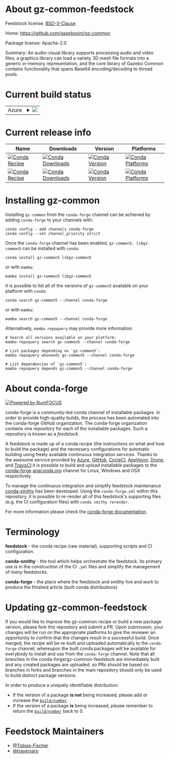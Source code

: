 About gz-common-feedstock
=========================

Feedstock license: [BSD-3-Clause](https://github.com/conda-forge/gz-common-feedstock/blob/main/LICENSE.txt)

Home: https://github.com/gazebosim/gz-common

Package license: Apache-2.0

Summary: An audio-visual library supports processing audio and video files, a graphics library can load a variety 3D mesh file formats into a generic in-memory representation, and the core library of Gazebo Common contains functionality that spans Base64 encoding/decoding to thread pools.

Current build status
====================


<table>
    
  <tr>
    <td>Azure</td>
    <td>
      <details>
        <summary>
          <a href="https://dev.azure.com/conda-forge/feedstock-builds/_build/latest?definitionId=17565&branchName=main">
            <img src="https://dev.azure.com/conda-forge/feedstock-builds/_apis/build/status/gz-common-feedstock?branchName=main">
          </a>
        </summary>
        <table>
          <thead><tr><th>Variant</th><th>Status</th></tr></thead>
          <tbody><tr>
              <td>linux_64</td>
              <td>
                <a href="https://dev.azure.com/conda-forge/feedstock-builds/_build/latest?definitionId=17565&branchName=main">
                  <img src="https://dev.azure.com/conda-forge/feedstock-builds/_apis/build/status/gz-common-feedstock?branchName=main&jobName=linux&configuration=linux%20linux_64_" alt="variant">
                </a>
              </td>
            </tr><tr>
              <td>linux_aarch64</td>
              <td>
                <a href="https://dev.azure.com/conda-forge/feedstock-builds/_build/latest?definitionId=17565&branchName=main">
                  <img src="https://dev.azure.com/conda-forge/feedstock-builds/_apis/build/status/gz-common-feedstock?branchName=main&jobName=linux&configuration=linux%20linux_aarch64_" alt="variant">
                </a>
              </td>
            </tr><tr>
              <td>linux_ppc64le</td>
              <td>
                <a href="https://dev.azure.com/conda-forge/feedstock-builds/_build/latest?definitionId=17565&branchName=main">
                  <img src="https://dev.azure.com/conda-forge/feedstock-builds/_apis/build/status/gz-common-feedstock?branchName=main&jobName=linux&configuration=linux%20linux_ppc64le_" alt="variant">
                </a>
              </td>
            </tr><tr>
              <td>osx_64</td>
              <td>
                <a href="https://dev.azure.com/conda-forge/feedstock-builds/_build/latest?definitionId=17565&branchName=main">
                  <img src="https://dev.azure.com/conda-forge/feedstock-builds/_apis/build/status/gz-common-feedstock?branchName=main&jobName=osx&configuration=osx%20osx_64_" alt="variant">
                </a>
              </td>
            </tr><tr>
              <td>osx_arm64</td>
              <td>
                <a href="https://dev.azure.com/conda-forge/feedstock-builds/_build/latest?definitionId=17565&branchName=main">
                  <img src="https://dev.azure.com/conda-forge/feedstock-builds/_apis/build/status/gz-common-feedstock?branchName=main&jobName=osx&configuration=osx%20osx_arm64_" alt="variant">
                </a>
              </td>
            </tr><tr>
              <td>win_64</td>
              <td>
                <a href="https://dev.azure.com/conda-forge/feedstock-builds/_build/latest?definitionId=17565&branchName=main">
                  <img src="https://dev.azure.com/conda-forge/feedstock-builds/_apis/build/status/gz-common-feedstock?branchName=main&jobName=win&configuration=win%20win_64_" alt="variant">
                </a>
              </td>
            </tr>
          </tbody>
        </table>
      </details>
    </td>
  </tr>
</table>

Current release info
====================

| Name | Downloads | Version | Platforms |
| --- | --- | --- | --- |
| [![Conda Recipe](https://img.shields.io/badge/recipe-gz--common5-green.svg)](https://anaconda.org/conda-forge/gz-common5) | [![Conda Downloads](https://img.shields.io/conda/dn/conda-forge/gz-common5.svg)](https://anaconda.org/conda-forge/gz-common5) | [![Conda Version](https://img.shields.io/conda/vn/conda-forge/gz-common5.svg)](https://anaconda.org/conda-forge/gz-common5) | [![Conda Platforms](https://img.shields.io/conda/pn/conda-forge/gz-common5.svg)](https://anaconda.org/conda-forge/gz-common5) |
| [![Conda Recipe](https://img.shields.io/badge/recipe-libgz--common5-green.svg)](https://anaconda.org/conda-forge/libgz-common5) | [![Conda Downloads](https://img.shields.io/conda/dn/conda-forge/libgz-common5.svg)](https://anaconda.org/conda-forge/libgz-common5) | [![Conda Version](https://img.shields.io/conda/vn/conda-forge/libgz-common5.svg)](https://anaconda.org/conda-forge/libgz-common5) | [![Conda Platforms](https://img.shields.io/conda/pn/conda-forge/libgz-common5.svg)](https://anaconda.org/conda-forge/libgz-common5) |

Installing gz-common
====================

Installing `gz-common` from the `conda-forge` channel can be achieved by adding `conda-forge` to your channels with:

```
conda config --add channels conda-forge
conda config --set channel_priority strict
```

Once the `conda-forge` channel has been enabled, `gz-common5, libgz-common5` can be installed with `conda`:

```
conda install gz-common5 libgz-common5
```

or with `mamba`:

```
mamba install gz-common5 libgz-common5
```

It is possible to list all of the versions of `gz-common5` available on your platform with `conda`:

```
conda search gz-common5 --channel conda-forge
```

or with `mamba`:

```
mamba search gz-common5 --channel conda-forge
```

Alternatively, `mamba repoquery` may provide more information:

```
# Search all versions available on your platform:
mamba repoquery search gz-common5 --channel conda-forge

# List packages depending on `gz-common5`:
mamba repoquery whoneeds gz-common5 --channel conda-forge

# List dependencies of `gz-common5`:
mamba repoquery depends gz-common5 --channel conda-forge
```


About conda-forge
=================

[![Powered by
NumFOCUS](https://img.shields.io/badge/powered%20by-NumFOCUS-orange.svg?style=flat&colorA=E1523D&colorB=007D8A)](https://numfocus.org)

conda-forge is a community-led conda channel of installable packages.
In order to provide high-quality builds, the process has been automated into the
conda-forge GitHub organization. The conda-forge organization contains one repository
for each of the installable packages. Such a repository is known as a *feedstock*.

A feedstock is made up of a conda recipe (the instructions on what and how to build
the package) and the necessary configurations for automatic building using freely
available continuous integration services. Thanks to the awesome service provided by
[Azure](https://azure.microsoft.com/en-us/services/devops/), [GitHub](https://github.com/),
[CircleCI](https://circleci.com/), [AppVeyor](https://www.appveyor.com/),
[Drone](https://cloud.drone.io/welcome), and [TravisCI](https://travis-ci.com/)
it is possible to build and upload installable packages to the
[conda-forge](https://anaconda.org/conda-forge) [anaconda.org](https://anaconda.org/)
channel for Linux, Windows and OSX respectively.

To manage the continuous integration and simplify feedstock maintenance
[conda-smithy](https://github.com/conda-forge/conda-smithy) has been developed.
Using the ``conda-forge.yml`` within this repository, it is possible to re-render all of
this feedstock's supporting files (e.g. the CI configuration files) with ``conda smithy rerender``.

For more information please check the [conda-forge documentation](https://conda-forge.org/docs/).

Terminology
===========

**feedstock** - the conda recipe (raw material), supporting scripts and CI configuration.

**conda-smithy** - the tool which helps orchestrate the feedstock.
                   Its primary use is in the construction of the CI ``.yml`` files
                   and simplify the management of *many* feedstocks.

**conda-forge** - the place where the feedstock and smithy live and work to
                  produce the finished article (built conda distributions)


Updating gz-common-feedstock
============================

If you would like to improve the gz-common recipe or build a new
package version, please fork this repository and submit a PR. Upon submission,
your changes will be run on the appropriate platforms to give the reviewer an
opportunity to confirm that the changes result in a successful build. Once
merged, the recipe will be re-built and uploaded automatically to the
`conda-forge` channel, whereupon the built conda packages will be available for
everybody to install and use from the `conda-forge` channel.
Note that all branches in the conda-forge/gz-common-feedstock are
immediately built and any created packages are uploaded, so PRs should be based
on branches in forks and branches in the main repository should only be used to
build distinct package versions.

In order to produce a uniquely identifiable distribution:
 * If the version of a package **is not** being increased, please add or increase
   the [``build/number``](https://docs.conda.io/projects/conda-build/en/latest/resources/define-metadata.html#build-number-and-string).
 * If the version of a package **is** being increased, please remember to return
   the [``build/number``](https://docs.conda.io/projects/conda-build/en/latest/resources/define-metadata.html#build-number-and-string)
   back to 0.

Feedstock Maintainers
=====================

* [@Tobias-Fischer](https://github.com/Tobias-Fischer/)
* [@traversaro](https://github.com/traversaro/)

